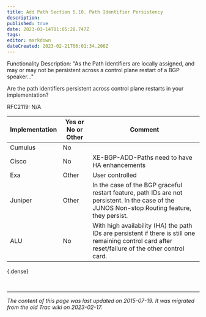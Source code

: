 ```yaml
---
title: Add Path Section 5.10. Path Identifier Persistency
description: 
published: true
date: 2023-03-14T01:05:28.747Z
tags: 
editor: markdown
dateCreated: 2023-02-21T06:01:34.206Z
---
```



 Functionality Description: "As the Path Identifiers are locally assigned, and may or may not be persistent across a control plane restart of a BGP speaker..."

   Are the path identifiers persistent across control plane restarts in your implementation?
   
   RFC2119: N/A

|  Implementation |   Yes or No or Other    |      Comment    |
|-----------|---------|--------------------------------------------------|
| Cumulus   |  No     |                                                  |                               
|  Cisco    |   No    |  XE-BGP-ADD-Paths need to have HA enhancements   |
|  Exa      |  Other  |  User controlled       				|
|  Juniper  |  Other  |  In the case of the  BGP graceful restart feature, path IDs are not persistent. In the case  of the JUNOS Non-stop Routing feature, they persist.         |
|       ALU |  No     |   With high availability (HA) the path IDs are persistent if there is  still one remaining control card after reset/failure of the other  control card.   |
{.dense}

&nbsp;
&nbsp;
&nbsp;

---

*The content of this page was last updated on 2015-07-19. It was migrated from the old Trac wiki on 2023-02-17.*